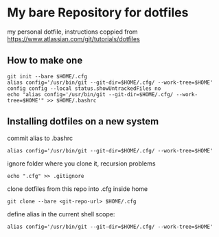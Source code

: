 # My bare Repository for dotfiles
my personal dotfile, instructions coppied from https://www.atlassian.com/git/tutorials/dotfiles

## How to make one
```
git init --bare $HOME/.cfg
alias config='/usr/bin/git --git-dir=$HOME/.cfg/ --work-tree=$HOME'
config config --local status.showUntrackedFiles no
echo "alias config='/usr/bin/git --git-dir=$HOME/.cfg/ --work-tree=$HOME'" >> $HOME/.bashrc
```

## Installing dotfiles on a new system
commit alias to .bashrc
```
alias config='/usr/bin/git --git-dir=$HOME/.cfg/ --work-tree=$HOME'
```

ignore folder where you clone it, recursion problems
```
echo ".cfg" >> .gitignore
```


clone dotfiles from this repo into .cfg inside home
```
git clone --bare <git-repo-url> $HOME/.cfg
```

define alias in the current shell scope:
```
alias config='/usr/bin/git --git-dir=$HOME/.cfg/ --work-tree=$HOME'
```

